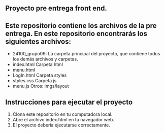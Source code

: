 
## Proyecto pre entrega front end.
## Este repositorio contiene los archivos de la pre entrega. En este repositorio encontrarás los siguientes archivos:
* 24100_grupo09: La carpeta principal del proyecto, que contiene todos los demás archivos y carpetas.
* index.html
Carpeta html
* menu.html
* LogIn.html
Carpeta styles
* styles.css
Carpeta js
* menu.js
Otros: imgs/layout
## Instrucciones para ejecutar el proyecto
1. Clona este repositorio en tu computadora local.
2. Abre el archivo index.html en tu navegador web.
3. El proyecto debería ejecutarse correctamente.

